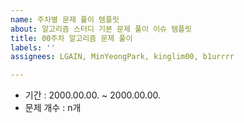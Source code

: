 ```yaml
---
name: 주차별 문제 풀이 템플릿
about: 알고리즘 스터디 기본 문제 풀이 이슈 템플릿
title: 00주차 알고리즘 문제 풀이
labels: ''
assignees: LGAIN, MinYeongPark, kinglim00, b1urrrr

---
```


- 기간 : 2000.00.00. ~ 2000.00.00.
- 문제 개수 : n개
